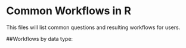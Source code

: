Common Workflows in R
================

This files will list common questions and resulting workflows for users.

##Workflows by data type:

